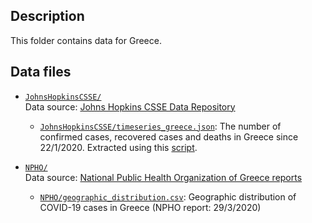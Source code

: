## Description

This folder contains data for Greece.

## Data files

- [`JohnsHopkinsCSSE/`](https://github.com/AlexDelitzas/covid19-data-greece/blob/master/data/greece/JohnsHopkinsCSSE) \
  Data source: [Johns Hopkins CSSE Data Repository](https://github.com/CSSEGISandData/COVID-19)
  
  - [`JohnsHopkinsCSSE/timeseries_greece.json`](https://github.com/AlexDelitzas/covid19-data-greece/blob/master/data/greece/JohnsHopkinsCSSE/timeseries_greece.json): The number of confirmed cases, recovered cases and deaths in Greece since 22/1/2020. Extracted using this [script](https://github.com/AlexDelitzas/covid19-data-greece/blob/master/data-processing/extract_json_greece.py).
  
- [`NPHO/`](https://github.com/AlexDelitzas/covid19-data-greece/blob/master/data/greece/NPHO) \
  Data source: [National Public Health Organization of Greece reports](https://eody.gov.gr/epidimiologika-statistika-dedomena/imerisies-ektheseis-covid-19/)
  
  - [`NPHO/geographic_distribution.csv`](https://github.com/AlexDelitzas/covid19-data-greece/blob/master/data/greece/NPHO/geographic_distribution.csv): Geographic distribution of COVID-19 cases in Greece (NPHO report: 29/3/2020)


